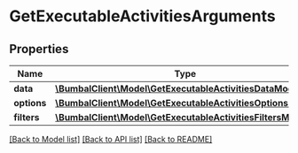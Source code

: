 # GetExecutableActivitiesArguments

## Properties
Name | Type | Description | Notes
------------ | ------------- | ------------- | -------------
**data** | [**\BumbalClient\Model\GetExecutableActivitiesDataModel**](GetExecutableActivitiesDataModel.md) |  | [optional] 
**options** | [**\BumbalClient\Model\GetExecutableActivitiesOptionsModel**](GetExecutableActivitiesOptionsModel.md) |  | [optional] 
**filters** | [**\BumbalClient\Model\GetExecutableActivitiesFiltersModel**](GetExecutableActivitiesFiltersModel.md) |  | [optional] 

[[Back to Model list]](../README.md#documentation-for-models) [[Back to API list]](../README.md#documentation-for-api-endpoints) [[Back to README]](../README.md)



